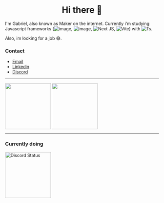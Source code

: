 <h1 align="center">Hi there 👋</h1>

I'm Gabriel, also known as Maker on the internet.
Currently i'm studying Javascript frameworks (![image](https://img.shields.io/badge/React-20232A?style=for-the-badge&logo=react&logoColor=61DAFB), ![image](https://img.shields.io/badge/React_Native-20232A?style=for-the-badge&logo=react&logoColor=61DAFB), ![Next JS](https://img.shields.io/badge/Next-black?style=for-the-badge&logo=next.js&logoColor=white), ![Vite](https://img.shields.io/badge/vite-%23646CFF.svg?style=for-the-badge&logo=vite&logoColor=white)) with ![Ts](https://img.shields.io/badge/TypeScript-007ACC?style=for-the-badge&logo=typescript&logoColor=white).

Also, im looking for a job 😅.

### Contact
- [Email](mailto:gabriel.t.fukuoka@gmail.com)
- [Linkedin](https://www.linkedin.com/in/gabriel-fukuoka-538017226/)
- [Discord](https://discord.com/users/273427750654705664)

---
<img align="left" height="150" src="https://github-readme-stats.vercel.app/api/top-langs/?username=divinityMaker&layout=compact&langs_count=7&theme=dark">
<img align="center" height="150" src="https://github-readme-stats.vercel.app/api?username=divinityMaker&theme=dark&show_icons=true&count_private=true">


---
### Currently doing
<img height="150" src="https://lanyard.cnrad.dev/api/273427750654705664" alt="Discord Status">


